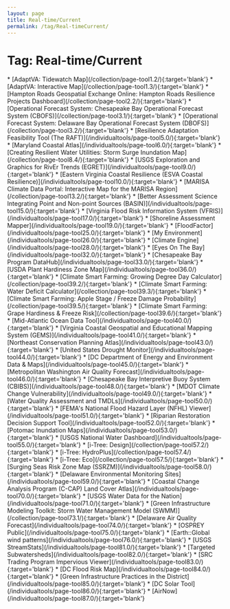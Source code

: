 ```yaml
---
layout: page
title: Real-time/Current
permalink: /tag/Real-timeCurrent/
---
```

<h1>Tag: Real-time/Current</h1>
* [AdaptVA: Tidewatch Map](/collection/page-tool1.2/){:target='blank'}
* [AdaptVA: Interactive Map](/collection/page-tool1.3/){:target='blank'}
* [Hampton Roads Geospatial Exchange Online: Hampton Roads Resilience Projects Dashboard](/collection/page-tool2.2/){:target='blank'}
* [Operational Forecast System: Chesapeake Bay Operational Forecast System (CBOFS)](/collection/page-tool3.1/){:target='blank'}
* [Operational Forecast System: Delaware Bay Operational Forecast System (DBOFS)](/collection/page-tool3.2/){:target='blank'}
* [Resilience Adaptation Feasibility Tool (The RAFT)](/individualtools/page-tool5.0/){:target='blank'}
* [Maryland Coastal Atlas](/individualtools/page-tool6.0/){:target='blank'}
* [Creating Resilient Water Utilities: Storm Surge Inundation Map](/collection/page-tool8.4/){:target='blank'}
* [USGS Exploration and Graphics for RivEr Trends (EGRET)](/individualtools/page-tool9.0/){:target='blank'}
* [Eastern Virginia Coastal Resilience (ESVA Coastal Resilience)](/individualtools/page-tool10.0/){:target='blank'}
* [MARISA Climate Data Portal: Interactive Map for the MARISA Region](/collection/page-tool13.2/){:target='blank'}
* [Better Assessment Science Integrating Point and Non-point Sources (BASIN)](/individualtools/page-tool15.0/){:target='blank'}
* [Virginia Flood Risk Information System (VFRIS)](/individualtools/page-tool17.0/){:target='blank'}
* [Shoreline Assessment Mapper](/individualtools/page-tool19.0/){:target='blank'}
* [FloodFactor](/individualtools/page-tool25.0/){:target='blank'}
* [My Environment](/individualtools/page-tool26.0/){:target='blank'}
* [Climate Engine](/individualtools/page-tool28.0/){:target='blank'}
* [Eyes On The Bay](/individualtools/page-tool32.0/){:target='blank'}
* [Chesapeake Bay Program DataHub](/individualtools/page-tool33.0/){:target='blank'}
* [USDA Plant Hardiness Zone Map](/individualtools/page-tool36.0/){:target='blank'}
* [Climate Smart Farming: Growing Degree Day Calculator](/collection/page-tool39.2/){:target='blank'}
* [Climate Smart Farming: Water Deficit Calculator](/collection/page-tool39.3/){:target='blank'}
* [Climate Smart Farming: Apple Stage / Freeze Damage Probability](/collection/page-tool39.5/){:target='blank'}
* [Climate Smart Farming: Grape Hardiness & Freeze Risk](/collection/page-tool39.6/){:target='blank'}
* [Mid-Atlantic Ocean Data Tool](/individualtools/page-tool40.0/){:target='blank'}
* [Virginia Coastal Geospatial and Educational Mapping System (GEMS)](/individualtools/page-tool41.0/){:target='blank'}
* [Northeast Conservation Planning Atlas](/individualtools/page-tool43.0/){:target='blank'}
* [United States Drought Monitor](/individualtools/page-tool44.0/){:target='blank'}
* [DC Department of Energy and Environment Data & Maps](/individualtools/page-tool45.0/){:target='blank'}
* [Metropolitan Washington Air Quality Forecast](/individualtools/page-tool46.0/){:target='blank'}
* [Chesapeake Bay Interpretive Buoy System (CBIBS)](/individualtools/page-tool48.0/){:target='blank'}
* [MDOT Climate Change Vulnerability](/individualtools/page-tool49.0/){:target='blank'}
* [Water Quality Assessment and TMDLs](/individualtools/page-tool50.0/){:target='blank'}
* [FEMA's National Flood Hazard Layer (NFHL) Viewer](/individualtools/page-tool51.0/){:target='blank'}
* [Riparian Restoration Decision Support Tool](/individualtools/page-tool52.0/){:target='blank'}
* [Potomac Inundation Maps](/individualtools/page-tool53.0/){:target='blank'}
* [USGS National Water Dashboard](/individualtools/page-tool55.0/){:target='blank'}
* [i-Tree: Design](/collection/page-tool57.2/){:target='blank'}
* [i-Tree: HydroPlus](/collection/page-tool57.4/){:target='blank'}
* [i-Tree:  Eco](/collection/page-tool57.5/){:target='blank'}
* [Surging Seas Risk Zone Map (SSRZM)](/individualtools/page-tool58.0/){:target='blank'}
* [Delaware Environmental Monitoring Sites](/individualtools/page-tool59.0/){:target='blank'}
* [Coastal Change Analysis Program (C-CAP) Land Cover Atlas](/individualtools/page-tool70.0/){:target='blank'}
* [USGS Water Data for the Nation](/individualtools/page-tool71.0/){:target='blank'}
* [Green Infrastructure Modeling Toolkit: Storm Water Management Model (SWMM)](/collection/page-tool73.1/){:target='blank'}
* [Delaware Air Quality Forecast](/individualtools/page-tool74.0/){:target='blank'}
* [OSPREY Public](/individualtools/page-tool75.0/){:target='blank'}
* [Earth::Global wind patterns](/individualtools/page-tool76.0/){:target='blank'}
* [USGS StreamStats](/individualtools/page-tool81.0/){:target='blank'}
* [Targeted Subwatersheds](/individualtools/page-tool82.0/){:target='blank'}
* [SRC Trading Program Impervious Viewer](/individualtools/page-tool83.0/){:target='blank'}
* [DC Flood Risk Map](/individualtools/page-tool84.0/){:target='blank'}
* [Green Infrastructure Practices in the District](/individualtools/page-tool85.0/){:target='blank'}
* [DC Solar Tool](/individualtools/page-tool86.0/){:target='blank'}
* [AirNow](/individualtools/page-tool87.0/){:target='blank'}
